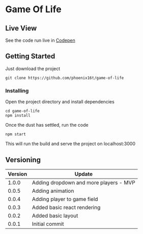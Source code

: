 # Game Of Life

## Live View
See the code run live in [Codepen](https://codepen.io/edj/pen/xpEPJZ)

## Getting Started
Just download the project
```
git clone https://github.com/phoenix16t/game-of-life
```

### Installing
Open the project directory and install dependencies
```
cd game-of-life
npm install
```
Once the dust has settled, run the code
```
npm start
```
This will run the build and serve the project on localhost:3000

## Versioning
Version | Update
--- | --- |
1.0.0 | Adding dropdown and more players - MVP
0.0.5 | Adding animation
0.0.4 | Adding player to game field
0.0.3 | Added basic react rendering
0.0.2 | Added basic layout
0.0.1 | Initial commit
